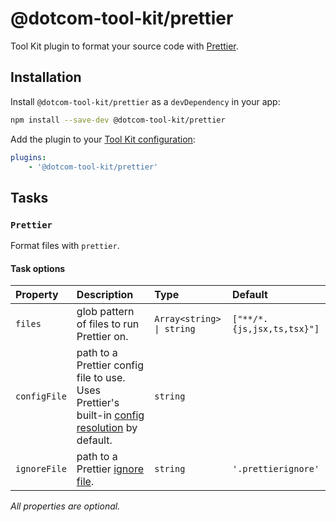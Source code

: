 # @dotcom-tool-kit/prettier

Tool Kit plugin to format your source code with [Prettier](https://prettier.io).

## Installation

Install `@dotcom-tool-kit/prettier` as a `devDependency` in your app:

```sh
npm install --save-dev @dotcom-tool-kit/prettier
```

Add the plugin to your [Tool Kit configuration](https://github.com/financial-times/dotcom-tool-kit/blob/main/readme.md#configuration):

```yaml
plugins:
	- '@dotcom-tool-kit/prettier'
```

<!-- begin autogenerated docs -->
## Tasks

### `Prettier`

Format files with `prettier`.
#### Task options

| Property     | Description                                                                                                                                     | Type                      | Default                    |
| :----------- | :---------------------------------------------------------------------------------------------------------------------------------------------- | :------------------------ | :------------------------- |
| `files`      | glob pattern of files to run Prettier on.                                                                                                       | `Array<string> \| string` | `["**/*.{js,jsx,ts,tsx}"]` |
| `configFile` | path to a Prettier config file to use. Uses Prettier's built-in [config resolution](https://prettier.io/docs/en/configuration.html) by default. | `string`                  |                            |
| `ignoreFile` | path to a Prettier [ignore file](https://prettier.io/docs/en/ignore).                                                                           | `string`                  | `'.prettierignore'`        |

_All properties are optional._
<!-- end autogenerated docs -->
